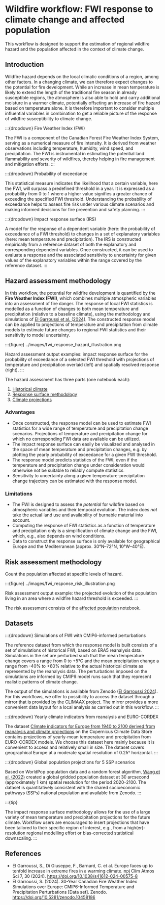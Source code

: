 # Wildfire workflow: FWI response to climate change and affected population

This workflow is designed to support the estimation of regional wildfire hazard and the population affected in the context of climate change.


## Introduction

Wildfire hazard depends on the local climatic conditions of a region, among other factors.
In a changing climate, we can therefore expect changes to the potential for fire development.
While an increase in mean temperature is likely to extend the length of the traditional fire season in already susceptible regions, the atmosphere is also able to hold and carry additional moisture in a warmer climate, potentially offseting an increase of fire hazard based on temperature alone.
It is therefore important to consider multiple influential variables in combination to get a reliable picture of the response of wildfire susceptibility to climate change.

:::{dropdown} Fire Weather Index (FWI)

The FWI is a component of the Canadian Forest Fire Weather Index System, serving as a numerical measure of fire intensity.
It is derived from weather observations including temperature, humidity, wind speed, and precipitation.
The FWI is instrumental in estimating the potential land flammability and severity of wildfires, thereby helping in fire management and mitigation efforts.
:::

:::{dropdown} Probability of exceedance

This statistical measure indicates the likelihood that a certain variable, here the FWI, will surpass a predefined threshold in a year.
It is expressed as a probability from 0 to 1 where a higher value signifies a greater chance of exceeding the specified FWI threshold.
Understanding the probability of exceedance helps to assess fire risk under various climate scenarios and making informed decisions for fire prevention and safety planning.
:::

:::{dropdown} Impact response surface (IRS)

A model for the response of a dependent variable (here: the probability of exceedance of a FWI threshold) to changes in a set of explanatory variables (here: mean temperature and precipitation).
The IRS is constructed empirically from a reference dataset of both the explanatory and corresponding dependent variables.
Once constructed, it can be used to evaluate a response and the associated sensitivity to uncertainty for given values of the explanatory variables within the range covered by the reference dataset.
:::


## Hazard assessment methodology

In this workflow, the potential for wildfire development is quantified by the **Fire Weather Index (FWI)**, which combines multiple atmospheric variables into an assessment of fire danger.
The response of local FWI statistics is modelled as a function of changes to both mean temperature and precipitation (relative to a baseline climate), using the methodology and simulations of [El Garroussi et al. (2024)](https://doi.org/10.1038/s41612-024-00575-8).
The constructed response model can be applied to projections of temperature and precipitation from climate models to estimate future changes to regional FWI statistics and their sensitivity to model uncertainty.

:::{figure} ../images/fwi_response_hazard_illustration.png

Hazard assessment output examples:
impact response surface for the probability of exceedance of a selected FWI threshold with projections of temperature and precipitation overlaid (left) and spatially resolved response (right).
:::

The hazard assessment has three parts (one notebook each):

1. [Historical climate](hazard_assessment_historical.ipynb)
2. [Response surface methodology](hazard_assessment_response.ipynb)
3. [Climate projections](hazard_assessment_projections.ipynb)


### Advantages

- Once constructed, the response model can be used to estimate FWI statistics for a wide range of temperature and precipitation change scenarios.
  Projections of temperature and precipitation change for which no corresponding FWI data are available can be utilized.
- The impact response surface can easily be visualized and analysed in the space of mean temperature and precipitation changes, e.g. by plotting the yearly probability of exceedance for a given FWI threshold.
- The response model predicts statistics of the FWI, even if the temperature and precipitation change under consideration would otherwise not be suitable to reliably compute statistics.
- Sensitivity to uncertainty along a given temperature-precipitation change trajectory can be estimated with the response model.


### Limitations

- The FWI is designed to assess the *potential* for wildfire based on atmospheric variables and their temporal evolution.
  The index does *not* take the actual land use and availability of burnable material into account.
- Computing the response of FWI statistics as a function of temperature and precipitation only is a simplification of climate change and the FWI, which, e.g., also depends on wind conditions.
- Data to construct the response surface is only available for geographical Europe and the Mediterranean (approx. 30°N–72°N, 10°W–40°E).


## Risk assessment methodology

Count the population affected at specific levels of hazard.

:::{figure} ../images/fwi_response_risk_illustration.png

Risk assessment output example: the projected evolution of the population living in an area where a wildfire hazard threshold is exceeded.
:::

The risk assessment consists of the [affected population](risk_assessment_population.ipynb) notebook.


## Datasets

:::{dropdown} Simulations of FWI with CMIP6-informed perturbations

The reference dataset from which the response model is built consists of a set of simulations of historical FWI, based on ERA5 reanalysis data.
Simulations in the set are perturbed such that the mean temperature change covers a range from 0 to +5°C and the mean precipitation change a range from -40% to +60% relative to the actual historical climate as represented by the reanalysis data.
The perturbations imposed on the simulations are informed by CMIP6 model runs such that they represent realistic patterns of climate change.

The output of the simulations is available from Zenodo ([El Garroussi 2024](https://doi.org/10.5281/zenodo.10458186)).
For this workflows, we offer to possibility to access the dataset through a mirror that is provided by the CLIMAAX project.
The mirror provides a more convenient data layout for a local analysis as carried out in this workflow.
:::

:::{dropdown} Yearly climate indicators from reanalysis and EURO-CORDEX

The dataset [Climate indicators for Europe from 1940 to 2100 derived from reanalysis and climate projections](https://cds.climate.copernicus.eu/datasets/sis-ecde-climate-indicators?tab=overview) on the Copernicus Climate Data Store contains projections of yearly-mean temperature and precipitation from EURO-CORDEX models.
We choose this dataset here mainly because it is convenient to access and relatively small in size.
The dataset covers geographical Europe at a moderate spatial resolution of 0.25° horizontal.
:::

:::{dropdown} Global population projections for 5 SSP scenarios

Based on WorldPop population data and a random forest algorithm, [Wang et al. (2022)](https://doi.org/10.6084/m9.figshare.19608594.v3) created a global gridded population dataset at 30 arcsecond (approximately 1 km) spatial resolution for the period 2020–2100.
The dataset is quantitatively consistent with the shared socioeconomic pathways (SSPs) national population and available from Zenodo.
:::

:::{tip}

The impact response surface methodology allows for the use of a large variety of mean temperature and precipitation projections for the future climate.
Workflow users are encouraged to insert projections that have been tailored to their specific region of interest, e.g., from a high(er)-resolution regional modelling effort or bias-corrected statistical downscaling.
:::


## References

- El Garroussi, S., Di Giuseppe, F., Barnard, C. et al. Europe faces up to tenfold increase in extreme fires in a warming climate. npj Clim Atmos Sci 7, 30 (2024). https://doi.org/10.1038/s41612-024-00575-8
- El Garroussi, S. (2024). 30-Year Canadian Fire Weather Index Simulations over Europe: CMIP6-Informed Temperature and Precipitation Perturbations [Data set]. Zenodo. https://doi.org/10.5281/zenodo.10458186
